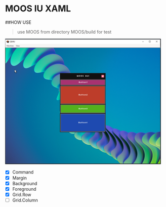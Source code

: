 # MOOS IU XAML

##HOW USE
>use MOOS from directory MOOS/build for test

![Main](images/screen1.png)

- [x] Command
- [x] Margin
- [x] Background
- [x] Foreground
- [x] Grid.Row
- [ ] Grid.Column
